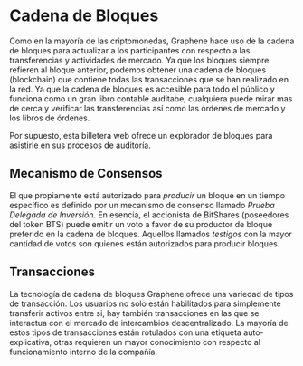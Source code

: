 # Cadena de Bloques

Como en la mayoría de las criptomonedas, Graphene hace uso de la cadena de bloques para actualizar a los participantes con respecto a las transferencias y actividades de mercado. Ya que los bloques siempre refieren al bloque anterior, podemos obtener una cadena de bloques (blockchain) que contiene todas las transacciones que se han realizado en la red. Ya que la cadena de bloques es accesible para todo el público y funciona como un gran libro contable auditabe, cualquiera puede mirar mas de cerca y verificar las transferencias así como las órdenes de mercado y los libros de órdenes.

Por supuesto, esta billetera web ofrece un explorador de bloques para asistirle en sus procesos de auditoría.

## Mecanismo de Consensos

El que propiamente está autorizado para *producir* un bloque en un tiempo específico es definido por un mecanismo de consenso llamado *Prueba Delegada de Inversión*. En esencia, el accionista de BitShares (poseedores del token BTS) puede emitir un voto a favor de su productor de bloque preferido en la cadena de bloques. Aquellos llamados *testigos* con la mayor cantidad de votos son quienes están autorizados para producir bloques.

## Transacciones

La tecnología de cadena de bloques Graphene ofrece una variedad de tipos de transacción. Los usuarios no solo están habilitados para simplemente transferir activos entre si, hay también transacciones en las que se interactua con el mercado de intercambios descentralizado. La mayoría de estos tipos de transacciones están rotulados con una etiqueta auto-explicativa, otras requieren un mayor conocimiento con respecto al funcionamiento interno de la compañía.